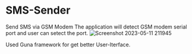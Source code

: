 # SMS-Sender
Send SMS via GSM Modem
The application will detect GSM modem serial port and user can setect the port.
![Screenshot 2023-05-11 211945](https://github.com/lulitha/SMS-Sender/assets/34537840/ccc38c88-f509-42c0-87ae-64b7e661453b)

Used Guna framework for get better User-Iterface.
